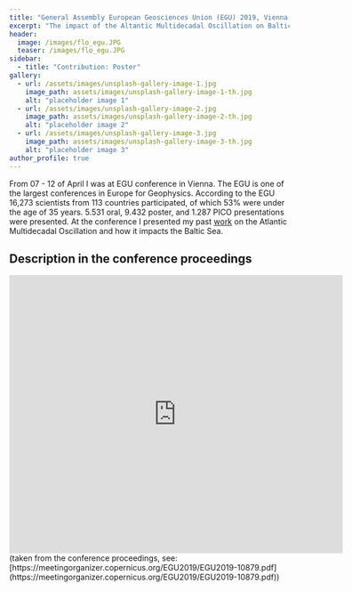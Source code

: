 ```yaml
---
title: "General Assembly European Geosciences Union (EGU) 2019, Vienna "
excerpt: "The impact of the Altantic Multidecadal Oscillation on Baltic Sea Variability"
header:
  image: /images/flo_egu.JPG
  teaser: /images/flo_egu.JPG
sidebar:
  - title: "Contribution: Poster"
gallery:
  - url: /assets/images/unsplash-gallery-image-1.jpg
    image_path: assets/images/unsplash-gallery-image-1-th.jpg
    alt: "placeholder image 1"
  - url: /assets/images/unsplash-gallery-image-2.jpg
    image_path: assets/images/unsplash-gallery-image-2-th.jpg
    alt: "placeholder image 2"
  - url: /assets/images/unsplash-gallery-image-3.jpg
    image_path: assets/images/unsplash-gallery-image-3-th.jpg
    alt: "placeholder image 3"
author_profile: true
---
```

From 07 - 12 of April I was at EGU conference in Vienna. The EGU is one of the largest conferences in Europe for Geophysics. According to the EGU 16,273 scientists from 113 countries participated, of which 53% were under the age of 35 years. 5.531 oral, 9.432 poster, and 1.287 PICO presentations were presented. At the conference I presented my past [work](https://agupubs.onlinelibrary.wiley.com/doi/full/10.1029/2018GL078943) on the Atlantic Multidecadal Oscillation and how it impacts the Baltic Sea.

## Description in the conference proceedings


<embed src="https://meetingorganizer.copernicus.org/EGU2019/EGU2019-10879.pdf" width="600" height="500" alt="pdf" pluginspage="http://www.adobe.com/products/acrobat/readstep2.html">
(taken from the conference proceedings, see: [https://meetingorganizer.copernicus.org/EGU2019/EGU2019-10879.pdf](https://meetingorganizer.copernicus.org/EGU2019/EGU2019-10879.pdf))
